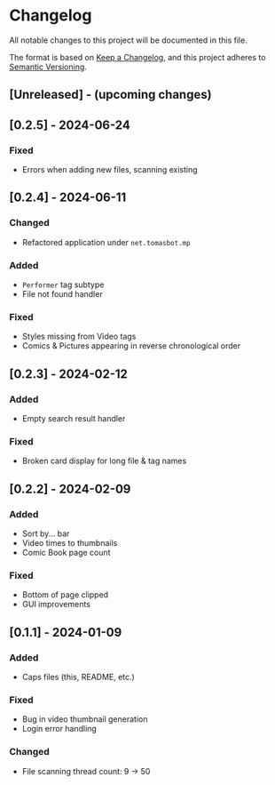 # Changelog

All notable changes to this project will be documented in this file.

The format is based on [Keep a Changelog](https://keepachangelog.com/en/1.0.0/),
and this project adheres to [Semantic Versioning](https://semver.org/spec/v2.0.0.html).

## [Unreleased] - (upcoming changes)

## [0.2.5] - 2024-06-24

### Fixed

- Errors when adding new files, scanning existing

## [0.2.4] - 2024-06-11

### Changed

- Refactored application under `net.tomasbot.mp`

### Added

- `Performer` tag subtype
- File not found handler

### Fixed

- Styles missing from Video tags
- Comics & Pictures appearing in reverse chronological order

## [0.2.3] - 2024-02-12

### Added

- Empty search result handler

### Fixed

- Broken card display for long file & tag names

## [0.2.2] - 2024-02-09

### Added

- Sort by... bar
- Video times to thumbnails
- Comic Book page count

### Fixed

- Bottom of page clipped
- GUI improvements

## [0.1.1] - 2024-01-09

### Added

- Caps files (this, README, etc.)

### Fixed

- Bug in video thumbnail generation
- Login error handling

### Changed

- File scanning thread count: 9 -> 50